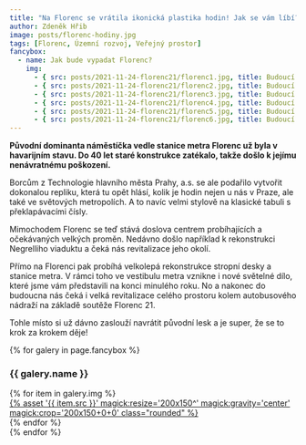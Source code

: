 ```yaml
---
title: "Na Florenc se vrátila ikonická plastika hodin! Jak se vám líbí?"
author: Zdeněk Hřib
image: posts/florenc-hodiny.jpg
tags: [Florenc, Územní rozvoj, Veřejný prostor]
fancybox:
  - name: Jak bude vypadat Florenc?
    img:
      - { src: posts/2021-11-24-florenc21/florenc1.jpg, title: Budoucí podoba Florence podle architektů }
      - { src: posts/2021-11-24-florenc21/florenc2.jpg, title: Budoucí podoba Florence podle architektů }
      - { src: posts/2021-11-24-florenc21/florenc3.jpg, title: Budoucí podoba Florence podle architektů }
      - { src: posts/2021-11-24-florenc21/florenc4.jpg, title: Budoucí podoba Florence podle architektů }  
      - { src: posts/2021-11-24-florenc21/florenc5.jpg, title: Budoucí podoba Florence podle architektů }
      - { src: posts/2021-11-24-florenc21/florenc6.jpg, title: Budoucí podoba Florence podle architektů }
---
```


**Původní dominanta náměstíčka vedle stanice metra Florenc už byla v havarijním stavu. Do 40 let staré konstrukce zatékalo, takže došlo k jejímu nenávratnému poškození.**

Borcům z Technologie hlavního města Prahy, a.s. se ale podařilo vytvořit dokonalou repliku, která tu opět hlásí, kolik je hodin nejen u nás v Praze, ale také ve světových metropolích. A to navíc velmi stylově na klasické tabuli s překlapávacími čísly.

Mimochodem Florenc se teď stává doslova centrem probíhajících a očekávaných velkých proměn. Nedávno došlo například k rekonstrukci Negrelliho viaduktu a čeká nás revitalizace jeho okolí.

Přímo na Florenci pak probíhá velkolepá rekonstrukce stropní desky a stanice metra. V rámci toho ve vestibulu metra vznikne i nové světelné dílo, které jsme vám představili na konci minulého roku. No a nakonec do budoucna nás čeká i velká revitalizace celého prostoru kolem autobusového nádraží na základě soutěže Florenc 21. 

Tohle místo si už dávno zaslouží navrátit původní lesk a je super, že se to krok za krokem děje!

{% for galery in page.fancybox %}
<div class="mt-4">
  <h3>{{ galery.name }}</h3>
  <div class="grid grid-cols-4 gap-4">
  {% for item in galery.img %}
    <div class="">
      <a data-fancybox="gallery" href="{% asset '{{ item.src }}' @path %}" data-caption="{{ item.title }}">{% asset '{{ item.src }}' magick:resize='200x150^' magick:gravity='center' magick:crop='200x150+0+0' class="rounded" %}</a>
    </div>
  {% endfor %}
  </div>
</div>
{% endfor %}